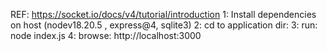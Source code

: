 REF: https://socket.io/docs/v4/tutorial/introduction
1: Install dependencies on host (nodev18.20.5 , express@4, sqlite3)
2: cd to application dir:
3: run: node index.js
4: browse: http://localhost:3000